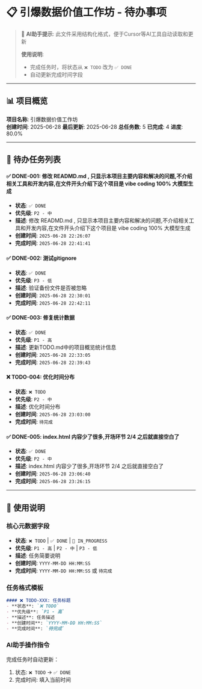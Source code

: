 # 📋 引爆数据价值工作坊 - 待办事项

> 🤖 **AI助手提示**: 此文件采用结构化格式，便于Cursor等AI工具自动读取和更新
> 
> **使用说明**: 
> - 完成任务时，将状态从 `❌ TODO` 改为 `✅ DONE`
> - 自动更新完成时间字段

---

## 📊 项目概览

**项目名称**: 引爆数据价值工作坊  
**创建时间**: 2025-06-28
**最后更新**: 2025-06-28
**总任务数**: 5
**已完成**: 4 
**进度**: 80.0%

---

## 🎯 待办任务列表


#### ✅ DONE-001: 修改 READMD.md , 只显示本项目主要内容和解决的问题,不介绍相关工具和开发内容,在文件开头介绍下这个项目是 vibe coding 100% 大模型生成
- **状态**: `✅ DONE`
- **优先级**: `P2 - 中`
- **描述**: 修改 READMD.md , 只显示本项目主要内容和解决的问题,不介绍相关工具和开发内容,在文件开头介绍下这个项目是 vibe coding 100% 大模型生成
- **创建时间**: `2025-06-28 22:26:07`
- **完成时间**: `2025-06-28 22:41:41`


#### ✅ DONE-002: 测试gitignore
- **状态**: `✅ DONE`
- **优先级**: `P3 - 低`
- **描述**: 验证备份文件是否被忽略
- **创建时间**: `2025-06-28 22:30:01`
- **完成时间**: `2025-06-28 22:42:11`


#### ✅ DONE-003: 修复统计数据
- **状态**: `✅ DONE`
- **优先级**: `P1 - 高`
- **描述**: 更新TODO.md中的项目概览统计信息
- **创建时间**: `2025-06-28 22:33:05`
- **完成时间**: `2025-06-28 22:39:43`



#### ❌ TODO-004: 优化时间分布
- **状态**: `❌ TODO`
- **优先级**: `P2 - 中`
- **描述**: 优化时间分布
- **创建时间**: `2025-06-28 23:03:00`
- **完成时间**: `待完成`


#### ✅ DONE-005: index.html 内容少了很多,开场环节 2/4 之后就直接空白了
- **状态**: `✅ DONE`
- **优先级**: `P2 - 中`
- **描述**: index.html 内容少了很多,开场环节 2/4 之后就直接空白了
- **创建时间**: `2025-06-28 23:06:40`
- **完成时间**: `2025-06-28 23:26:15`


<!-- 示例任务 (已注释) -->
<!--
### 🚀 高优先级

#### ✅ DONE-001: 示例任务标题
- **状态**: `✅ DONE`
- **优先级**: `P1 - 高`
- **描述**: 任务描述
- **创建时间**: `2024-12-19 14:30:00`
- **完成时间**: `2025-06-28 22:33:05`

#### ✅ DONE-002: 已完成示例任务
- **状态**: `✅ DONE`
- **优先级**: `P2 - 中`
- **描述**: 已完成的任务描述
- **创建时间**: `2024-12-19 13:00:00`
- **完成时间**: `2024-12-19 14:25:00`
-->

---

## 📝 使用说明

### 核心元数据字段
- **状态**: `❌ TODO` | `✅ DONE` | `🔄 IN_PROGRESS`
- **优先级**: `P1 - 高` | `P2 - 中` | `P3 - 低`
- **描述**: 任务简要说明
- **创建时间**: `YYYY-MM-DD HH:MM:SS`
- **完成时间**: `YYYY-MM-DD HH:MM:SS` 或 `待完成`

### 任务格式模板
```markdown
#### ❌ TODO-XXX: 任务标题
- **状态**: `❌ TODO`
- **优先级**: `P1 - 高`
- **描述**: 任务描述
- **创建时间**: `YYYY-MM-DD HH:MM:SS`
- **完成时间**: `待完成`
```

### AI助手操作指令
完成任务时自动更新：
1. 状态: `❌ TODO` → `✅ DONE`
2. 完成时间: 填入当前时间
